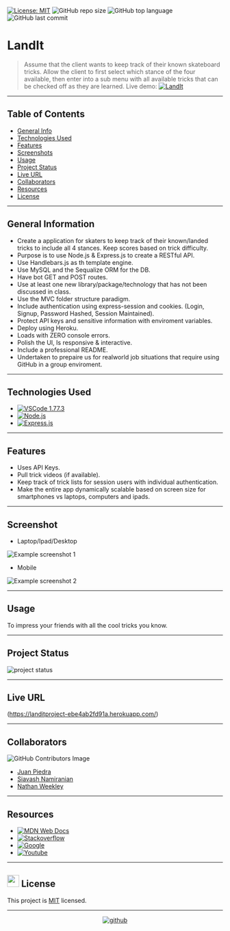 [![License: MIT](https://custom-icon-badges.demolab.com/badge/license-MIT-yellowgreen.svg?logo=law)](https://opensource.org/licenses/MIT)
![GitHub repo size](https://custom-icon-badges.demolab.com/github/repo-size/juan-piedra/LandIt?logo=repo)
![GitHub top language](https://img.shields.io/github/languages/top/juan-piedra/LandIt?logo=javascript&logoColor=f5f5f5)
![GitHub last commit](https://custom-icon-badges.demolab.com/github/last-commit/juan-piedra/LandIt?logo=git-commit)

# LandIt

> Assume that the client wants to keep track of their known skateboard tricks.
> Allow the client to first select which stance of the four available, then enter into a sub menu with all available tricks that can be checked off as they are learned.
> Live demo: [![LandIt](https://custom-icon-badges.demolab.com/badge/LandIt-blue?logo=link)](https://juan-piedra/LandIt)

---

## Table of Contents

- [General Info](#general-information)
- [Technologies Used](#technologies-used)
- [Features](#features)
- [Screenshots](#screenshots)
- [Usage](#usage)
- [Project Status](#project-status)
- [Live URL](#live-url)
- [Collaborators](#collaborators)
- [Resources](#resources)
- [License](#resources)

---

## General Information

- Create a application for skaters to keep track of their known/landed tricks to include all 4 stances. Keep scores based on trick difficulty.
- Purpose is to use Node.js & Express.js to create a RESTful API.
- Use Handlebars.js as th template engine.
- Use MySQL and the Sequalize ORM for the DB.
- Have bot GET and POST routes.
- Use at least one new library/package/technology that has not been discussed in class.
- Use the MVC folder structure paradigm.
- Include authentication using express-session and cookies. (Login, Signup, Password Hashed, Session Maintained).
- Protect API keys and sensitive information with enviroment variables.
- Deploy using Heroku.
- Loads with ZERO console errors.
- Polish the UI, Is responsive & interactive.
- Include a professional README.
- Undertaken to prepaire us for realworld job situations that require using GitHub in a group enviroment.

---

## Technologies Used

- [![VSCode 1.77.3](https://custom-icon-badges.demolab.com/badge/VSCode-blue?logo=visualstudiocode)](https://code.visualstudio.com/updates/v1_78)
- [![Node.js](https://img.shields.io/badge/Node.js-FF6C37?style=flat&logo=node.js&logoColor=white)](https://nodejs.org/en)
- [![Express.js](https://custom-icon-badges.demolab.com/badge/Express.js-blue?logo=express.js)](https://expressjs.com/)

---

## Features

- Uses API Keys.
- Pull trick videos (if available).
- Keep track of trick lists for session users with individual authentication.
- Make the entire app dynamically scalable based on screen size for smartphones vs laptops, computers and ipads.

---

## Screenshot

- Laptop/Ipad/Desktop

![Example screenshot 1](./assets/images/01ss.gif)
- Mobile

![Example screenshot 2](./assets/images/02ss.gif)

---

## Usage

To impress your friends with all the cool tricks you know.

---

## Project Status

![project status](https://img.shields.io/static/v1?label=Complete&message=01%&color=success)


---

## Live URL

(https://landitproject-ebe4ab2fd91a.herokuapp.com/)

---

## Collaborators

![GitHub Contributors Image](https://contrib.rocks/image?repo=juan-piedra/LandIt)

- [Juan Piedra](https://github.com/juan-piedra/LandIt)
- [Siavash Namiranian](https://github.com/SiavashNamiranian)
- [Nathan Weekley](https://github.com/Nweekley84)

---

## Resources

- [![MDN Web Docs](https://custom-icon-badges.demolab.com/badge/MDN Web Docs-grey?logo=mdnwebdocs =blue)](https://developer.mozilla.org/en-US/)
- [![Stackoverflow](https://custom-icon-badges.demolab.com/badge/Stack Overflow-grey?logo=stackoverflow =orange)](https://stackoverflow.com/)
- [![Google](https://custom-icon-badges.demolab.com/badge/Google-grey?logo=google&logoColor=red)](https://www.google.com/)
- [![Youtube](https://custom-icon-badges.demolab.com/badge/Youtube-grey?logo=video&logoColor=red)](https://www.youtube.com/)

---

## <img src="https://icon-library.com/images/license-icon/license-icon-17.jpg" width="28"> License

This project is [MIT](https://opensource.org/licenses/MIT) licensed.

---

<div align="center">

[![github](./assets/images/githubcat.svg)](https://github.com)

</div>

